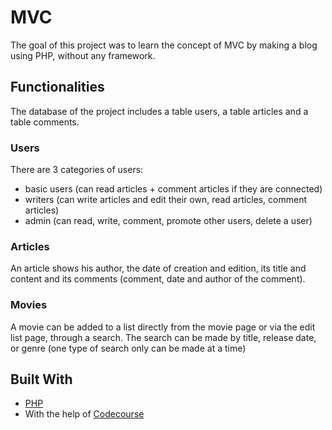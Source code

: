 # MVC

The goal of this project was to learn the concept of MVC by making a blog using PHP, without any framework.

## Functionalities
The database of the project includes a table users, a table articles and a table comments.

### Users
There are 3 categories of users: 
* basic users (can read articles + comment articles if they are connected)
* writers (can write articles and edit their own, read articles, comment articles) 
* admin (can read, write, comment, promote other users, delete a user)


### Articles
An article shows his author, the date of creation and edition, its title and content and its comments (comment, date and author of the comment).

### Movies
A movie can be added to a list directly from the movie page or via the edit list page, through a search. The search can be made by title, release date, or genre (one type of search only can be made at a time)

## Built With

* [PHP](http://www.php.net/) 
* With the help of [Codecourse](https://www.youtube.com/watch?v=OsCTzGASImQ&list=PLfdtiltiRHWGXVHXX09fxXDi-DqInchFD)

